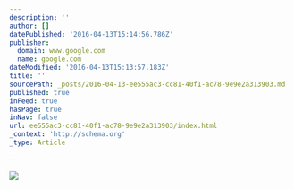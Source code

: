 ```yaml
---
description: ''
author: []
datePublished: '2016-04-13T15:14:56.786Z'
publisher:
  domain: www.google.com
  name: google.com
dateModified: '2016-04-13T15:13:57.183Z'
title: ''
sourcePath: _posts/2016-04-13-ee555ac3-cc81-40f1-ac78-9e9e2a313903.md
published: true
inFeed: true
hasPage: true
inNav: false
url: ee555ac3-cc81-40f1-ac78-9e9e2a313903/index.html
_context: 'http://schema.org'
_type: Article

---
```

![](https://c1.staticflickr.com/3/2825/11554047096_5c24bed5ae_b.jpg)